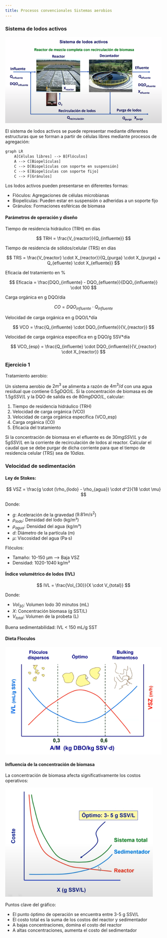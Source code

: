 ```yaml
---
title: Procesos convencionales Sistemas aerobios
---
```


### Sistema de lodos activos

![Diagrama de un sistema de lodos activos](./img/sistemaLodos.png)

El sistema de lodos activos se puede representar mediante diferentes estructuras que se forman a partir de células libres mediante procesos de agregación:

```mermaid
graph LR
    A[Células libres] --> B[Flóculos]
    A --> C[Biopelículas]
    C --> D[Biopelículas con soporte en suspensión]
    C --> E[Biopelículas con soporte fijo]
    C --> F[Gránulos]
```

Los lodos activos pueden presentarse en diferentes formas:

- Flóculos: Agregaciones de células microbianas
- Biopelículas: Pueden estar en suspensión o adheridas a un soporte fijo
- Gránulos: Formaciones esféricas de biomasa

#### Parámetros de operación y diseño

Tiempo de residencia hidráulico (TRH) en días

$$
TRH = \frac{V_{reactor}}{Q_{influente}}
$$

Tiempo de residencia de sólidos/celular (TRS) en días

$$
TRS = \frac{V_{reactor} \cdot X_{reactor}}{Q_{purga} \cdot X_{purga} + Q_{efluente} \cdot X_{efluente}}
$$

Eficacia del tratamiento en %

$$
Eficacia = \frac{DQO_{influente} - DQO_{efluente}}{DQO_{influente}} \cdot 100
$$

Carga orgánica en g DQO/día

$$
CO = DQO_{influente} \cdot Q_{influente}
$$

Velocidad de carga orgánica en g DQO/L\*día

$$
VCO = \frac{Q_{influente} \cdot DQO_{influente}}{V_{reactor}}
$$

Velocidad de carga orgánica específica en g DQO/g SSV\*día

$$
VCO_{esp} = \frac{Q_{influente} \cdot DQO_{influente}}{V_{reactor} \cdot X_{reactor}}
$$

### Ejercicio 1

Tratamiento aerobio:

Un sistema aerobio de $2 m^3$ se alimenta a razón de $4 m^3/d$ con una agua residual que contiene $0.5 g DQO/L$. Si la concentración de biomasa es de $1.5 g SSV/L$ y la DQO de salida es de $80 mg DQO/L$, calcular:

1. Tiempo de residencia hidráulico (TRH)
2. Velocidad de carga orgánica (VCO)
3. Velocidad de carga orgánica específica (VCO_esp)
4. Carga orgánica (CO)
5. Eficacia del tratamiento

Si la concentración de biomasa en el efluente es de $30 mg SSV/L$ y de $5 g SSV/L$ en la corriente de recirculación de lodos al reactor. Calcular el caudal que se debe purgar de dicha corriente para que el tiempo de residencia celular (TRS) sea de $10 días$.

### Velocidad de sedimentación

#### Ley de Stokes:

$$
VSZ = \frac{g \cdot (\rho_{lodo} - \rho_{agua}) \cdot d^2}{18 \cdot \mu}
$$

Donde:

- $g$: Aceleración de la gravedad ($9.81 m/s^2$)
- $\rho_{lodo}$: Densidad del lodo (kg/m³)
- $\rho_{agua}$: Densidad del agua (kg/m³)
- $d$: Diámetro de la partícula (m)
- $\mu$: Viscosidad del agua (Pa·s)

Flóculos:

- Tamaño: 10-150 μm --> Baja VSZ
- Densidad: 1020-1040 kg/m³

#### Índice volumétrico de lodos (IVL)

$$
IVL = \frac{Vol_{30}}{X \cdot V_{total}}
$$

Donde:

- $Vol_{30}$: Volumen lodo 30 minutos (mL)
- $X$: Concentración biomasa (g SST/L)
- $V_{total}$: Volumen de la probeta (L)

Buena sedimentabilidad:
IVL < 150 mL/g SST

#### Dieta Floculos

![Dieta flóculos](./img/dietaOptima.png)

#### Influencia de la concentración de biomasa

La concentración de biomasa afecta significativamente los costos operativos:

![Coste relativo vs concentración de biomasa](./img/costeRelativo.png)

Puntos clave del gráfico:

- El punto óptimo de operación se encuentra entre 3-5 g SSV/L
- El costo total es la suma de los costos del reactor y sedimentador
- A bajas concentraciones, domina el costo del reactor
- A altas concentraciones, aumenta el costo del sedimentador
